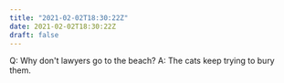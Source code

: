 ```yaml
---
title: "2021-02-02T18:30:22Z"
date: 2021-02-02T18:30:22Z
draft: false
---
```


Q:	Why don't lawyers go to the beach?
A:	The cats keep trying to bury them.
